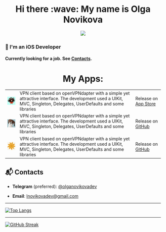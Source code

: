 <h1 align="center"> Hi there :wave: My name is Olga Novikova </h1>


<div id="header" align="center">
  <img src="https://media.giphy.com/media/3ov9k1173PdfJWRsoE/giphy.gif" width="200"/>
</div>

### :iphone: I'm an iOS Developer 

#### Currently looking for a job. See [Contacts](#contacts).

<h1 align="center"> My Apps:</h1>
<table>
    <tr>
      <td><img src="https://github.com/NovikovaOlga/novikovaolga/blob/main/iconApp/pattern_iconApp.png" width="100px"></td>
      <td>VPN client based on openVPNdapter with a simple yet attractive interface. The development used a UIKit, MVC, Singleton, Delegates, UserDefaults and some libraries </td>
      <td>Release on <a href="https://apps.apple.com/us/app/design-patterns-the-beginning/id6445992650">App Store</a></td>
    </tr>
   <td><img src="https://github.com/NovikovaOlga/novikovaolga/blob/main/iconApp/bigParty_iconApp.png" width="100px"></td>
      <td>VPN client based on openVPNdapter with a simple yet attractive interface. The development used a UIKit, MVC, Singleton, Delegates, UserDefaults and some libraries </td>
      <td>Release on <a href="https://github.com/Leynsboro/TR-VPN">GitHub</a></td>
    </tr>
     <td><img src="https://github.com/NovikovaOlga/novikovaolga/blob/main/iconApp/sunTimer_iconApp.png" width="100px"></td>
      <td>VPN client based on openVPNdapter with a simple yet attractive interface. The development used a UIKit, MVC, Singleton, Delegates, UserDefaults and some libraries </td>
      <td>Release on <a href="https://github.com/Leynsboro/TR-VPN">GitHub</a></td>
    </tr>
    </table>

## :mailbox_with_mail: Contacts

- **Telegram** (preferred): [@olganovikovadev](https://t.me/olganovikovadev)

- **Email**: [lnovikovadev@gmail.com](mailto:novikovadev@gmail.com)

---

[![Top Langs](https://github-readme-stats.vercel.app/api/top-langs/?username=novikovaolga&layout=compact&theme=vision-friendly-dark)](https://github.com/anuraghazra/github-readme-stats)

---

[![GitHub Streak](http://github-readme-streak-stats.herokuapp.com?user=novikovaolga&theme=highcontrast&border_radius=4&mode=weekly)](https://git.io/streak-stats)
